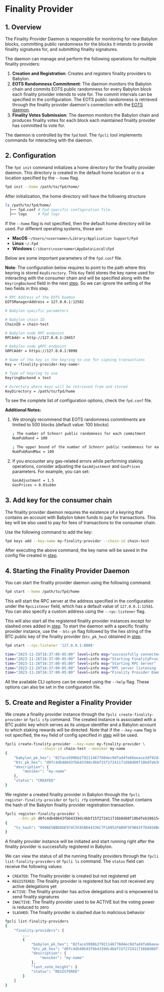# Finality Provider

## 1. Overview

The Finality Provider Daemon is responsible for
monitoring for new Babylon blocks,
committing public randomness for the blocks it
intends to provide finality signatures for, and
submitting finality signatures.

The daemon can manage and perform the following operations for multiple
finality providers:
1. **Creation and Registration**: Creates and registers finality 
   providers to Babylon.
2. **EOTS Randomness Commitment**: The daemon monitors the Babylon chain and
   commits EOTS public randomness for every Babylon block each
   finality provider intends to vote for. The commit intervals can be specified
   in the configuration.
   The EOTS public randomness is retrieved through the finality provider daemon's
   connection with the [EOTS daemon](eots.md).
3. **Finality Votes Submission**: The daemon monitors the Babylon chain
   and produces finality votes for each block each maintained finality provider
   has committed to vote for.

The daemon is controlled by the `fpd` tool.
The `fpcli` tool implements commands for interacting with the daemon.

## 2. Configuration

The `fpd init` command initializes a home directory for the
finality provider daemon.
This directory is created in the default home location or in a
location specified by the `--home` flag.

```bash
fpd init --home /path/to/fpd/home/
```

After initialization, the home directory will have the following structure

```bash
ls /path/to/fpd/home/
  ├── fpd.conf # Fpd-specific configuration file.
  ├── logs     # Fpd logs
```

If the `--home` flag is not specified, then the default home directory
will be used. For different operating systems, those are:

- **MacOS** `~/Users/<username>/Library/Application Support/Fpd`
- **Linux** `~/.Fpd`
- **Windows** `C:\Users\<username>\AppData\Local\Fpd`

Below are some important parameters of the `fpd.conf` file.

**Note**:
The configuration below requires to point to the path where this keyring is
stored `KeyDirectory`. This `Key` field stores the key name used for
interacting with the consumer chain and will be specified along with the
`KeyringBackend` field in the next [step](#3-add-key-for-the-consumer-chain).
So we can ignore the setting of the two fields in this step.

```bash
# RPC Address of the EOTS Daemon
EOTSManagerAddress = 127.0.0.1:12582

# Babylon specific parameters

# Babylon chain ID
ChainID = chain-test

# Babylon node RPC endpoint
RPCAddr = http://127.0.0.1:26657

# Babylon node gRPC endpoint
GRPCAddr = https://127.0.0.1:9090

# Name of the key in the keyring to use for signing transactions
Key = <finality-provider-key-name>

# Type of keyring to use
KeyringBackend = test

# Directory where keys will be retrieved from and stored
KeyDirectory = /path/to/fpd/home
```

To see the complete list of configuration options, check the `fpd.conf` file.

**Additional Notes:**

1. We strongly recommend that EOTS randomness commitments are limited to 500
   blocks (default value: 100 blocks)

   ```bash
   ; The number of Schnorr public randomness for each commitment
   NumPubRand = 100

   ; The upper bound of the number of Schnorr public randomness for each commitment
   NumPubRandMax = 100
   ```

2. If you encounter any gas-related errors while performing staking operations,
   consider adjusting the `GasAdjustment` and `GasPrices` parameters. For example,
   you can set:

   ```bash
   GasAdjustment = 1.5
   GasPrices = 0.01ubbn
   ```

## 3. Add key for the consumer chain

The finality provider daemon requires the existence of a keyring that contains
an account with Babylon token funds to pay for transactions.
This key will be also used to pay for fees of transactions to the consumer chain.

Use the following command to add the key:

```bash
fpd keys add --key-name my-finality-provider --chain-id chain-test
```

After executing the above command, the key name will be saved in the config file
created in [step](#2-configuration).

## 4. Starting the Finality Provider Daemon

You can start the finality provider daemon using the following command:

```bash
fpd start --home /path/to/fpd/home
```

This will start the RPC server at the address specified in the configuration
under the `RpcListener` field, which has a default value of `127.0.0.1:12581`.
You can also specify a custom address using the `--rpc-listener` flag.

This will also start all the registered finality provider instances except for
slashed ones added in [step](#5-create-and-register-a-finality-provider).
To start the daemon with a specific finality provider instance, use the
`--btc-pk` flag followed by the hex string of the BTC public key of the
finality provider (`btc_pk_hex`) obtained in [step](#5-create-and-register-a-finality-provider).

```bash
fpd start --rpc-listener '127.0.0.1:8088'

time="2023-11-26T16:37:00-05:00" level=info msg="successfully connected to a remote EOTS manager	{"address": "127.0.0.1:12582"}"
time="2023-11-26T16:37:00-05:00" level=info msg="Starting FinalityProviderApp"
time="2023-11-26T16:37:00-05:00" level=info msg="Starting RPC Server"
time="2023-11-26T16:37:00-05:00" level=info msg="RPC server listening	{"address": "127.0.0.1:12581"}"
time="2023-11-26T16:37:00-05:00" level=info msg="Finality Provider Daemon is fully active!"
```

All the available CLI options can be viewed using the `--help` flag.
These options can also be set in the configuration file.

## 5. Create and Register a Finality Provider

We create a finality provider instance through the
`fpcli create-finality-provider` or `fpcli cfp` command.
The created instance is associated with a BTC public key which
serves as its unique identifier and
a Babylon account to which staking rewards will be directed.
Note that if the `--key-name` flag is not specified, the `Key` field of
config specified in [step](#3-add-key-for-the-consumer-chain) will be used.

```bash
fpcli create-finality-provider --key-name my-finality-provider \
                --chain-id chain-test --moniker my-name
{
    "babylon_pk_hex": "02face5996b2792114677604ec9dfad4fe66eeace3df92dab834754add5bdd7077",
    "btc_pk_hex": "d0fc4db48643fbb4339dc4bbf15f272411716b0d60f18bdfeb3861544bf5ef63",
    "description": {
        "moniker": "my-name"
    },
    "status": "CREATED"
}
```

We register a created finality provider in Babylon through
the `fpcli register-finality-provider` or `fpcli rfp` command.
The output contains the hash of the Babylon finality provider registration
transaction.

```bash
fpcli register-finality-provider \
      --btc-pk d0fc4db48643fbb4339dc4bbf15f272411716b0d60f18bdfeb3861544bf5ef63
{
    "tx_hash": "800AE5BBDADE974C5FA5BD44336C7F1A952FAB9F5F9B43F7D4850BA449319BAA"
}
```

A finality provider instance will be initiated and start running right after
the finality provider is successfully registered in Babylon.

We can view the status of all the running finality providers through
the `fpcli list-finality-providers` or `fpcli ls` command.
The `status` field can receive the following values:

- `CREATED`: The finality provider is created but not registered yet
- `REGISTERED`: The finality provider is registered but has not received any
   active delegations yet
- `ACTIVE`: The finality provider has active delegations and is empowered to 
   send finality signatures
- `INACTIVE`: The finality provider used to be ACTIVE but the voting power is
   reduced to zero
- `SLASHED`: The finality provider is slashed due to malicious behavior
 
```bash
fpcli list-finality-providers
{
    "finality-providers": [
        ...
        {
            "babylon_pk_hex": "02face5996b2792114677604ec9dfad4fe66eeace3df92dab834754add5bdd7077",
            "btc_pk_hex": "d0fc4db48643fbb4339dc4bbf15f272411716b0d60f18bdfeb3861544bf5ef63",
            "description": {
                "moniker": "my-name"
            },
            "last_vote_height": 1
            "status": "REGISTERED"
        }
    ]
}
```
